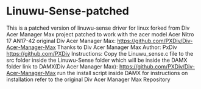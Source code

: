 # Linuwu-Sense-patched
This is a patched version of linuwu-sense driver for linux forked from Div Acer Manager Max project patched to work with the acer model Acer Nitro 17 AN17-42
original Div Acer Manager Max: https://github.com/PXDiv/Div-Acer-Manager-Max
Thanks to Div Acer Manager Max Author: PxDiv https://github.com/PXDiv
Instructions:
Copy the Linuwu_sense.c file to the src folder inside the Linuwu-Sense folder which will be inside the DAMX folder 
link to DAMX(Div Acer Manager Max): https://github.com/PXDiv/Div-Acer-Manager-Max
run the install script inside DAMX for instructions on installation refer to the original Div Acer Manager Max Repository
